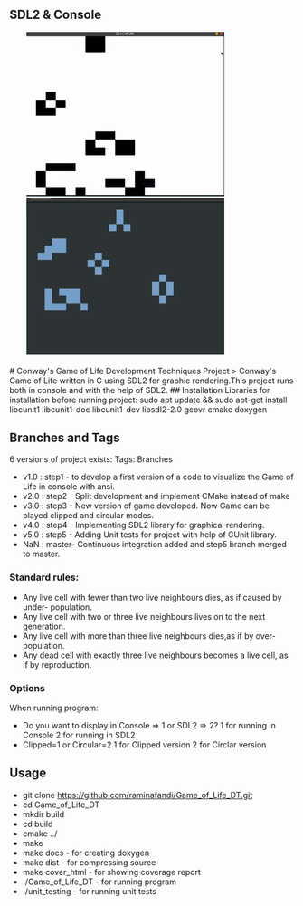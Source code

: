   <h2>SDL2 & Console</h2>
  <img src="./public/sdl.gif" width="350" style="margin-left:30px"/>
  <img src="./public/cons.gif" width="350" style="margin-left:30px"/>
  </br>
  </br>
# Conway's Game of Life Development Techniques Project
> Conway's Game of Life  written in C using SDL2 for graphic rendering.This project runs both in console and with the help of SDL2.
## Installation
        Libraries for installation before running project:
        sudo apt update && sudo apt-get install libcunit1 libcunit1-doc libcunit1-dev libsdl2-2.0 gcovr cmake  doxygen

## Branches and Tags

6 versions of project exists:
Tags: Branches

- v1.0 : step1 - to develop a first version of a code to visualize the Game of Life in console with ansi.
- v2.0 : step2 - Split development and implement CMake instead of make
- v3.0 : step3 - New version of game developed. Now Game can be played clipped and circular modes.
- v4.0 : step4 - Implementing SDL2 library for graphical rendering.
- v5.0 : step5 - Adding Unit tests for project with help of CUnit library.
- NaN : master- Continuous integration added and step5 branch merged to master.

### Standard rules:

- Any live cell with fewer than two live neighbours dies, as if caused by under- population.
- Any live cell with two or three live neighbours lives on to the next generation.
- Any live cell with more than three live neighbours dies,as if by over-population.
- Any dead cell with exactly three live neighbours becomes a live cell, as if by reproduction.

### Options

When running program:

- Do you want to display in Console => 1 or SDL2 => 2?
  1 for running in Console
  2 for running in SDL2
- Clipped=1 or Circular=2
  1 for Clipped version
  2 for Circlar version

## Usage

- git clone https://github.com/raminafandi/Game_of_Life_DT.git
- cd Game_of_Life_DT
- mkdir build
- cd build
- cmake ../
- make
- make docs - for creating doxygen
- make dist - for compressing source
- make cover_html - for showing coverage report
- ./Game_of_Life_DT - for running program
- ./unit_testing - for running unit tests
